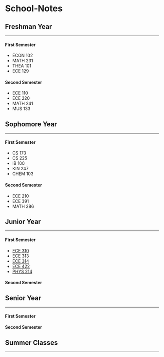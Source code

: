 # School-Notes

## Freshman Year
___
#### First Semester
* ECON 102
* MATH 231
* THEA 101
* ECE 129
#### Second Semester
* ECE 110
* ECE 220
* MATH 241
* MUS 133

## Sophomore Year
___
#### First Semester
* CS 173
* CS 225
* IB 100
* KIN 247
* CHEM 103
#### Second Semester
* ECE 210
* ECE 391
* MATH 286

## Junior Year
___
#### First Semester
* [ECE 310](https://github.com/dzhang54/School-Notes/tree/master/Junior%20Year/ECE%20310)
* [ECE 313](https://github.com/dzhang54/School-Notes/tree/master/Junior%20Year/ECE%20313)
* [ECE 314](https://github.com/dzhang54/School-Notes/tree/master/Junior%20Year/ECE%20313)
* [ECE 422](https://github.com/dzhang54/School-Notes/tree/master/Junior%20Year/ECE%20422)
* [PHYS 214](https://github.com/dzhang54/School-Notes/tree/master/Junior%20Year/PHYS%20214)
#### Second Semester

## Senior Year
___
#### First Semester
#### Second Semester

## Summer Classes
___

